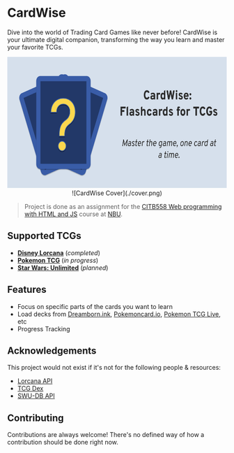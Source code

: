 
# CardWise

Dive into the world of Trading Card Games like never before! CardWise is your ultimate digital companion, transforming the way you learn and master your favorite TCGs.

<center>
<img src="./cover.png" alt="cardwise cover " height="300" />
![CardWise Cover](./cover.png)
</center>

> Project is done as an assignment for the [CITB558 Web programming with HTML and JS](https://ecatalog.nbu.bg/default.asp?V_Year=2023&YSem=3&Spec_ID=&Mod_ID=&PageShow=coursepresent&P_Menu=courses_part1&Fac_ID=3&M_PHD=0&P_ID=832&TabIndex=1&K_ID=42289&K_TypeID=10&l=1) course at [NBU](https://nbu.bg).

## Supported TCGs
- [**Disney Lorcana**](https://www.disneylorcana.com/en-US) (_completed_)
- [**Pokemon TCG**](https://www.pokemon.com/us/pokemon-tcg) (_in progress_)
- [**Star Wars: Unlimited**](http://unlimitedffg.com) (_planned_)


## Features

- Focus on specific parts of the cards you want to learn
- Load decks from [Dreamborn.ink](https://dreamborn.ink), [Pokemoncard.io](https://pokemoncard.io/deckbuilder/), [Pokemon TCG Live](https://tcg.pokemon.com/en-us/tcgl/), etc
- Progress Tracking


## Acknowledgements
This project would not exist if it's not for the following people & resources:
- [Lorcana API](http://lorcana-api.com)
- [TCG Dex](https://tcgdex.dev)
- [SWU-DB API](https://www.swu-db.com/api)

## Contributing

Contributions are always welcome! There's no defined way of how a contribution should be done right now.
